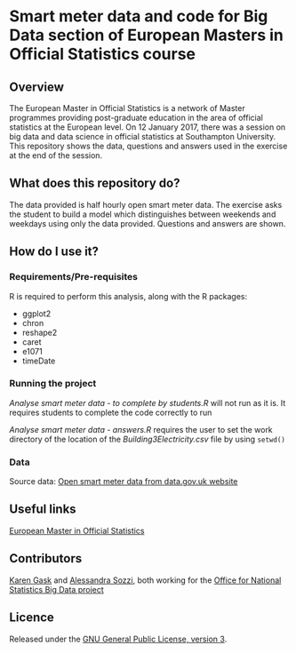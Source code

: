 # Smart meter data and code for Big Data section of European Masters in Official Statistics course

## Overview

The European Master in Official Statistics is a network of Master programmes providing post-graduate education in the area of official statistics at the European level. On 12 January 2017, there was a session on big data and data science in official statistics at Southampton University. This repository shows the data, questions and answers used in the exercise at the end of the session.

## What does this repository do?

The data provided is half hourly open smart meter data. The exercise asks the student to build a model which distinguishes between weekends and weekdays using only the data provided. Questions and answers are shown.

## How do I use it?

### Requirements/Pre-requisites

R is required to perform this analysis, along with the R packages:
* ggplot2
* chron
* reshape2
* caret
* e1071
* timeDate

### Running the project

*Analyse smart meter data - to complete by students.R* will not run as it is. It requires students to complete the code correctly to run

*Analyse smart meter data - answers.R* requires the user to set the work directory of the location of the *Building3Electricity.csv* file by using
`setwd()`

### Data

Source data: [Open smart meter data from data.gov.uk website](https://data.gov.uk/dataset/energy-consumption-for-selected-bristol-buildings-from-smart-meters-by-half-hour)

## Useful links 

[European Master in Official Statistics](http://ec.europa.eu/eurostat/web/european-statistical-system/emos)  

## Contributors

[Karen Gask](https://github.com/gaskyk) and [Alessandra Sozzi](https://github.com/AlessandraSozzi), both working for the [Office for National Statistics Big Data project](https://www.ons.gov.uk/aboutus/whatwedo/programmesandprojects/theonsbigdataproject)

## Licence

Released under the [GNU General Public License, version 3](https://github.com/ONSBigData/Who-you-work-with/blob/master/LICENSE).
